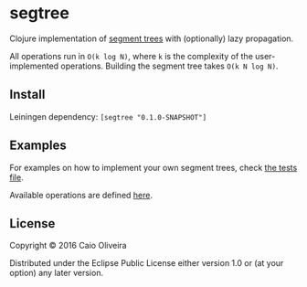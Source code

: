 # segtree

Clojure implementation of [segment trees](https://en.wikipedia.org/wiki/Segment_tree) with (optionally) lazy propagation.

All operations run in `O(k log N)`, where `k` is the complexity of the user-implemented operations. Building the segment tree takes `O(k N log N)`.

## Install

Leiningen dependency: `[segtree "0.1.0-SNAPSHOT"]`

## Examples

For examples on how to implement your own segment trees, check [the tests file](test/segtree/core_test.clj).

Available operations are defined [here](src/segtree/core.clj).

## License

Copyright © 2016 Caio Oliveira

Distributed under the Eclipse Public License either version 1.0 or (at
your option) any later version.
